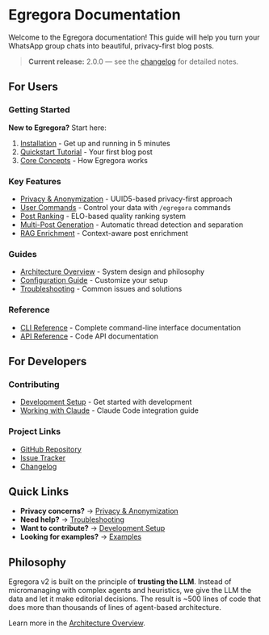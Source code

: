 # Egregora Documentation

Welcome to the Egregora documentation! This guide will help you turn your WhatsApp group chats into beautiful, privacy-first blog posts.

> **Current release:** 2.0.0 — see the [changelog](../CHANGELOG.md) for detailed notes.

## For Users

### Getting Started

**New to Egregora?** Start here:
1. [Installation](getting-started/installation.md) - Get up and running in 5 minutes
2. [Quickstart Tutorial](getting-started/quickstart.md) - Your first blog post
3. [Core Concepts](getting-started/concepts.md) - How Egregora works

### Key Features

- [Privacy & Anonymization](features/anonymization.md) - UUID5-based privacy-first approach
- [User Commands](features/privacy-commands.md) - Control your data with `/egregora` commands
- [Post Ranking](features/ranking.md) - ELO-based quality ranking system
- [Multi-Post Generation](features/multi-post.md) - Automatic thread detection and separation
- [RAG Enrichment](features/rag.md) - Context-aware post enrichment

### Guides

- [Architecture Overview](guides/architecture.md) - System design and philosophy
- [Configuration Guide](guides/configuration.md) - Customize your setup
- [Troubleshooting](guides/troubleshooting.md) - Common issues and solutions

### Reference

- [CLI Reference](reference/cli.md) - Complete command-line interface documentation
- [API Reference](reference/api.md) - Code API documentation

## For Developers

### Contributing

- [Development Setup](contributing/development.md) - Get started with development
- [Working with Claude](contributing/claude-guide.md) - Claude Code integration guide

### Project Links

- [GitHub Repository](https://github.com/franklinbaldo/egregora)
- [Issue Tracker](https://github.com/franklinbaldo/egregora/issues)
- [Changelog](../CHANGELOG.md)

## Quick Links

- **Privacy concerns?** → [Privacy & Anonymization](features/anonymization.md)
- **Need help?** → [Troubleshooting](guides/troubleshooting.md)
- **Want to contribute?** → [Development Setup](contributing/development.md)
- **Looking for examples?** → [Examples](../examples/)

## Philosophy

Egregora v2 is built on the principle of **trusting the LLM**. Instead of micromanaging with complex agents and heuristics, we give the LLM the data and let it make editorial decisions. The result is ~500 lines of code that does more than thousands of lines of agent-based architecture.

Learn more in the [Architecture Overview](guides/architecture.md).

